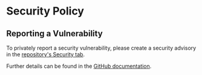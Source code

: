 # Security Policy

## Reporting a Vulnerability

To privately report a security vulnerability, please create a security advisory in the [repository's Security tab](https://github.com/martincostello/blog/security/advisories).

Further details can be found in the [GitHub documentation](https://docs.github.com/code-security/security-advisories/guidance-on-reporting-and-writing/privately-reporting-a-security-vulnerability).
